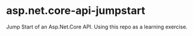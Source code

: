 # asp.net.core-api-jumpstart
Jump Start of an Asp.Net.Core API. Using this repo as a learning exercise.
